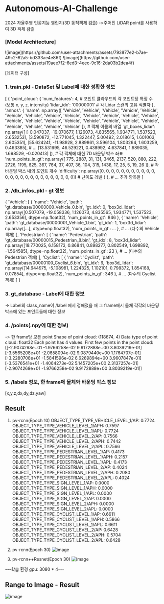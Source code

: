 # Autonomous-AI-Challenge
2024 자율주행 인공지능 챌린지(3D 동적객체 검출)
->주어진 LiDAR point를 사용하여 3D 객체 검출
### [Model Architecture]
<PV-RCNN>
![image](https://github.com/user-attachments/assets/793877e2-b7ae-49c2-82a5-bd333ae4e86f)
<PV-RCNN++>
![image](https://github.com/user-attachments/assets/19aee7f2-6ed3-4eec-9c16-2da03b2dea4f)



[데이터 구성]
### 1. train.pkl - DataSet 및 Label에 대한 정확한 정보
   [
    {
        'point_cloud': {
            'num_features': 4,                 # 포인트 클라우드의 각 포인트당 특징 수 (보통 x, y, z, intensity)
            'lidar_idx': '00000001'             # 각 Lidar 스캔의 고유 식별자
        },
        'annos': {
            'name': np.array([
                'Vehicle', 'Vehicle', 'Vehicle', 'Vehicle', 'Vehicle', 'Vehicle', 
                'Vehicle', 'Vehicle', 'Vehicle', 'Vehicle', 'Vehicle', 'Vehicle', 
                'Vehicle', 'Vehicle', 'Vehicle', 'Vehicle', 'Vehicle', 'Vehicle', 
                'Vehicle', 'Vehicle', 'Vehicle', 'Vehicle', 'Vehicle', 'Vehicle', 
                'Vehicle'
            ]),  # 객체 이름의 배열
            'gt_boxes_lidar': np.array([
                [-0.047037, -19.070677, 1.126073, 4.835565, 1.934771, 1.537523, 2.653253],
                [3.590872, -12.771045, 1.322447, 5.00492, 2.018615, 1.601063, 2.605351],
                [55.624241, -11.98928, 2.889861, 3.596104, 1.803264, 1.603259, 0.463385],
                # ...
                [13.531695, 46.529221, 0.438992, 4.637841, 1.989035, 1.698529, -0.020413]
            ]),  # 각 객체에 대한 7D 바운딩 박스 좌표
            'num_points_in_gt': np.array([
                775, 2887, 31, 131, 3465, 2137, 520, 880, 222, 2726, 1195, 
                625, 367, 764, 37, 407, 36, 104, 315, 1438, 17, 25, 5, 19, 26
            ]),  # 각 바운딩 박스 내의 포인트 개수
            'difficulty': np.array([0, 0, 0, 0, 0, 0, 0, 0, 0, 0, 0, 0, 0, 0, 0, 0, 0, 0, 0, 0, 0, 0, 0, 0, 0])  # 난이도 레벨
        }
    },
    # ... 추가 항목들
]

### 2. /db_infos_pkl - gt 정보
{
    'Vehicle': [
        {
            'name': 'Vehicle',
            'path': 'gt_database/00000000_Vehicle_0.bin',
            'gt_idx': 0,
            'box3d_lidar': np.array([0.507079, -19.058336, 1.126073, 4.835565, 1.934771, 1.537523, 2.653356], dtype=np.float32),
            'num_points_in_gt': 846
        },
        {
            'name': 'Vehicle',
            'path': 'gt_database/00000001_Vehicle_1.bin',
            'gt_idx': 1,
            'box3d_lidar': np.array([...], dtype=np.float32),
            'num_points_in_gt': ...
        },
        # ... (다수의 Vehicle 객체)
    ],
    'Pedestrian': [
        {
            'name': 'Pedestrian',
            'path': 'gt_database/00000015_Pedestrian_8.bin',
            'gt_idx': 8,
            'box3d_lidar': np.array([18.770025, 6.158173, 0.86841, 0.898277, 0.802549, 1.698892, -1.564585], dtype=np.float32),
            'num_points_in_gt': 23
        },
        # ... (다수의 Pedestrian 객체)
    ],
    'Cyclist': [
        {
            'name': 'Cyclist',
            'path': 'gt_database/00000100_Cyclist_6.bin',
            'gt_idx': 6,
            'box3d_lidar': np.array([14.644975, -5.108981, 1.224325, 1.102101, 0.798372, 1.854168, 0.07854], dtype=np.float32),
            'num_points_in_gt': 346
        },
        # ... (다수의 Cyclist 객체)
    ]
}

### 3. gt_database - Label에 대한 정보
  -> Label의 class_name이 /label 에서 정해졌을 때 그 frame에서 물체 각각의 바운딩 박스에 있는 포인트들에 대한 정보

### 4. /points(.npy에 대한 정보)
  -> 한 frame당 모든 point
Shape of point cloud: (118674, 4)
Data type of point cloud: float32
Each point has 4 values.
First few points in the point cloud:
[[-2.9074268e+01 -1.9766258e-02  9.9172888e+00  3.8039219e-01]
 [-3.5565208e+01 -2.0658094e-02  9.0879440e+00  1.1764707e-01]
 [-3.2280708e+01 -1.5841596e-02  6.6269894e+00  3.9607847e-01]
 [-3.5376541e+01 -1.4064273e-02  5.1457205e+00  2.3137257e-01]
 [-2.9074268e+01 -1.9766258e-02  9.9172888e+00  3.8039219e-01]]

### 5. /labels 정보, 한 frame에 물체와 바운딩 박스 정보
  [x,y,z,dx,dy,dz,yaw]


## Result 
1. pv-rcnn(Epoch 10)
OBJECT_TYPE_TYPE_VEHICLE_LEVEL_1/AP: 0.7724
OBJECT_TYPE_TYPE_VEHICLE_LEVEL_1/APH: 0.7597
OBJECT_TYPE_TYPE_VEHICLE_LEVEL_1/APL: 0.7724
OBJECT_TYPE_TYPE_VEHICLE_LEVEL_2/AP: 0.7566 
OBJECT_TYPE_TYPE_VEHICLE_LEVEL_2/APH: 0.7442
OBJECT_TYPE_TYPE_VEHICLE_LEVEL_2/APL: 0.7566
OBJECT_TYPE_TYPE_PEDESTRIAN_LEVEL_1/AP: 0.4173
OBJECT_TYPE_TYPE_PEDESTRIAN_LEVEL_1/APH: 0.2157
OBJECT_TYPE_TYPE_PEDESTRIAN_LEVEL_1/APL: 0.4173
OBJECT_TYPE_TYPE_PEDESTRIAN_LEVEL_2/AP: 0.4024
OBJECT_TYPE_TYPE_PEDESTRIAN_LEVEL_2/APH: 0.2080
OBJECT_TYPE_TYPE_PEDESTRIAN_LEVEL_2/APL: 0.4024
OBJECT_TYPE_TYPE_SIGN_LEVEL_1/AP: 0.0000
OBJECT_TYPE_TYPE_SIGN_LEVEL_1/APH: 0.0000
OBJECT_TYPE_TYPE_SIGN_LEVEL_1/APL: 0.0000
OBJECT_TYPE_TYPE_SIGN_LEVEL_2/AP: 0.0000
OBJECT_TYPE_TYPE_SIGN_LEVEL_2/APH: 0.0000
OBJECT_TYPE_TYPE_SIGN_LEVEL_2/APL: 0.0000
OBJECT_TYPE_TYPE_CYCLIST_LEVEL_1/AP: 0.6611
OBJECT_TYPE_TYPE_CYCLIST_LEVEL_1/APH: 0.5866
OBJECT_TYPE_TYPE_CYCLIST_LEVEL_1/APL: 0.6611
OBJECT_TYPE_TYPE_CYCLIST_LEVEL_2/AP: 0.6428
OBJECT_TYPE_TYPE_CYCLIST_LEVEL_2/APH: 0.5704
OBJECT_TYPE_TYPE_CYCLIST_LEVEL_2/APL: 0.6428

2. pv-rcnn(Epoch 30)
![image](https://github.com/user-attachments/assets/15dcc4f7-c311-4244-ae69-4b0870d84a4a)

3. pv-rcnn++Resnet(Epoch 30)
![image](https://github.com/user-attachments/assets/515593ae-7549-451a-9191-479243b57797)

---학습 환경 gpu: 3080 * 4---

## Range to Image - Result
![image](https://github.com/user-attachments/assets/d114791e-672e-4560-8ca3-d673d0f34edf)
